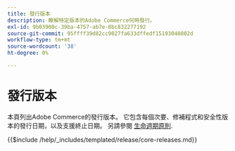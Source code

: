 ```yaml
---
title: 發行版本
description: 瞭解特定版本的Adobe Commerce何時發行。
exl-id: 9b03900c-39ba-4757-ab7e-8bc832277192
source-git-commit: 95ffff39d82cc9027fa633dffedf15193040802d
workflow-type: tm+mt
source-wordcount: '38'
ht-degree: 0%

---
```


# 發行版本

本頁列出Adobe Commerce的發行版本。 它包含每個次要、修補程式和安全性版本的發行日期，以及支援終止日期。 另請參閱 [生命週期原則](lifecycle-policy.md).

{{$include /help/_includes/templated/release/core-releases.md}}
